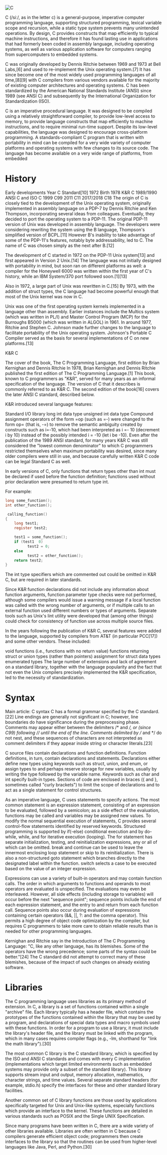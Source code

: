 ![C](/asset/c/c.png)

C (/siː/, as in the letter c) is a general-purpose, imperative computer programming language, supporting structured programming, lexical variable scope and recursion, while a static type system prevents many unintended operations. By design, C provides constructs that map efficiently to typical machine instructions, and therefore it has found lasting use in applications that had formerly been coded in assembly language, including operating systems, as well as various application software for computers ranging from supercomputers to embedded systems.

C was originally developed by Dennis Ritchie between 1969 and 1973 at Bell Labs,[6] and used to re-implement the Unix operating system.[7] It has since become one of the most widely used programming languages of all time,[8][9] with C compilers from various vendors available for the majority of existing computer architectures and operating systems. C has been standardized by the American National Standards Institute (ANSI) since 1989 (see ANSI C) and subsequently by the International Organization for Standardization (ISO).

C is an imperative procedural language. It was designed to be compiled using a relatively straightforward compiler, to provide low-level access to memory, to provide language constructs that map efficiently to machine instructions, and to require minimal run-time support. Despite its low-level capabilities, the language was designed to encourage cross-platform programming. A standards-compliant C program that is written with portability in mind can be compiled for a very wide variety of computer platforms and operating systems with few changes to its source code. The language has become available on a very wide range of platforms, from embedded

# History
Early developments
Year	C Standard[10]
1972	Birth
1978	K&R C
1989/1990	ANSI C and ISO C
1999	C99
2011	C11
2017/2018	C18
The origin of C is closely tied to the development of the Unix operating system, originally implemented in assembly language on a PDP-7 by Dennis Ritchie and Ken Thompson, incorporating several ideas from colleagues. Eventually, they decided to port the operating system to a PDP-11. The original PDP-11 version of Unix was developed in assembly language. The developers were considering rewriting the system using the B language, Thompson's simplified version of BCPL.[11] However B's inability to take advantage of some of the PDP-11's features, notably byte addressability, led to C. The name of C was chosen simply as the next after B.[12]

The development of C started in 1972 on the PDP-11 Unix system[13] and first appeared in Version 2 Unix.[14] The language was not initially designed with portability in mind, but soon ran on different platforms as well: a compiler for the Honeywell 6000 was written within the first year of C's history, while an IBM System/370 port followed soon.[1][13]

Also in 1972, a large part of Unix was rewritten in C.[15] By 1973, with the addition of struct types, the C language had become powerful enough that most of the Unix kernel was now in C.

Unix was one of the first operating system kernels implemented in a language other than assembly. Earlier instances include the Multics system (which was written in PL/I) and Master Control Program (MCP) for the Burroughs B5000 (which was written in ALGOL) in 1961. In around 1977, Ritchie and Stephen C. Johnson made further changes to the language to facilitate portability of the Unix operating system. Johnson's Portable C Compiler served as the basis for several implementations of C on new platforms.[13]

K&R C

The cover of the book, The C Programming Language, first edition by Brian Kernighan and Dennis Ritchie
In 1978, Brian Kernighan and Dennis Ritchie published the first edition of The C Programming Language.[1] This book, known to C programmers as "K&R", served for many years as an informal specification of the language. The version of C that it describes is commonly referred to as K&R C. The second edition of the book[16] covers the later ANSI C standard, described below.

K&R introduced several language features:

Standard I/O library
long int data type
unsigned int data type
Compound assignment operators of the form =op (such as =-) were changed to the form op= (that is, -=) to remove the semantic ambiguity created by constructs such as i=-10, which had been interpreted as i =- 10 (decrement i by 10) instead of the possibly intended i = -10 (let i be -10).
Even after the publication of the 1989 ANSI standard, for many years K&R C was still considered the "lowest common denominator" to which C programmers restricted themselves when maximum portability was desired, since many older compilers were still in use, and because carefully written K&R C code can be legal Standard C as well.

In early versions of C, only functions that return types other than int must be declared if used before the function definition; functions used without prior declaration were presumed to return type int.

For example:

```c
long some_function();
int other_function();

 calling_function()
{
    long test1;
    register test2;

    test1 = some_function();
    if (test1  0)
          test2 = 0;
    else
          test2 = other_function();
    return test2;
}
```

The int type specifiers which are commented out could be omitted in K&R C, but are required in later standards.

Since K&R function declarations did not include any information about function arguments, function parameter type checks were not performed, although some compilers would issue a warning message if a local function was called with the wrong number of arguments, or if multiple calls to an external function used different numbers or types of arguments. Separate tools such as Unix's lint utility were developed that (among other things) could check for consistency of function use across multiple source files.

In the years following the publication of K&R C, several features were added to the language, supported by compilers from AT&T (in particular PCC[17]) and some other vendors. These included:

void functions (i.e., functions with no return value)
functions returning struct or union types (rather than pointers)
assignment for struct data types
enumerated types
The large number of extensions and lack of agreement on a standard library, together with the language popularity and the fact that not even the Unix compilers precisely implemented the K&R specification, led to the necessity of standardization.

# Syntax

Main article: C syntax
C has a formal grammar specified by the C standard.[22] Line endings are generally not significant in C; however, line boundaries do have significance during the preprocessing phase. Comments may appear either between the delimiters /* and */, or (since C99) following // until the end of the line. Comments delimited by /* and */ do not nest, and these sequences of characters are not interpreted as comment delimiters if they appear inside string or character literals.[23]

C source files contain declarations and function definitions. Function definitions, in turn, contain declarations and statements. Declarations either define new types using keywords such as struct, union, and enum, or assign types to and perhaps reserve storage for new variables, usually by writing the type followed by the variable name. Keywords such as char and int specify built-in types. Sections of code are enclosed in braces ({ and }, sometimes called "curly brackets") to limit the scope of declarations and to act as a single statement for control structures.

As an imperative language, C uses statements to specify actions. The most common statement is an expression statement, consisting of an expression to be evaluated, followed by a semicolon; as a side effect of the evaluation, functions may be called and variables may be assigned new values. To modify the normal sequential execution of statements, C provides several control-flow statements identified by reserved keywords. Structured programming is supported by if(-else) conditional execution and by do-while, while, and for iterative execution (looping). The for statement has separate initialization, testing, and reinitialization expressions, any or all of which can be omitted. break and continue can be used to leave the innermost enclosing loop statement or skip to its reinitialization. There is also a non-structured goto statement which branches directly to the designated label within the function. switch selects a case to be executed based on the value of an integer expression.

Expressions can use a variety of built-in operators and may contain function calls. The order in which arguments to functions and operands to most operators are evaluated is unspecified. The evaluations may even be interleaved. However, all side effects (including storage to variables) will occur before the next "sequence point"; sequence points include the end of each expression statement, and the entry to and return from each function call. Sequence points also occur during evaluation of expressions containing certain operators (&&, ||, ?: and the comma operator). This permits a high degree of object code optimization by the compiler, but requires C programmers to take more care to obtain reliable results than is needed for other programming languages.

Kernighan and Ritchie say in the Introduction of The C Programming Language: "C, like any other language, has its blemishes. Some of the operators have the wrong precedence; some parts of the syntax could be better."[24] The C standard did not attempt to correct many of these blemishes, because of the impact of such changes on already existing software.

# Libraries
The C programming language uses libraries as its primary method of extension. In C, a library is a set of functions contained within a single "archive" file. Each library typically has a header file, which contains the prototypes of the functions contained within the library that may be used by a program, and declarations of special data types and macro symbols used with these functions. In order for a program to use a library, it must include the library's header file, and the library must be linked with the program, which in many cases requires compiler flags (e.g., -lm, shorthand for "link the math library").[30]

The most common C library is the C standard library, which is specified by the ISO and ANSI C standards and comes with every C implementation (implementations which target limited environments such as embedded systems may provide only a subset of the standard library). This library supports stream input and output, memory allocation, mathematics, character strings, and time values. Several separate standard headers (for example, stdio.h) specify the interfaces for these and other standard library facilities.

Another common set of C library functions are those used by applications specifically targeted for Unix and Unix-like systems, especially functions which provide an interface to the kernel. These functions are detailed in various standards such as POSIX and the Single UNIX Specification.

Since many programs have been written in C, there are a wide variety of other libraries available. Libraries are often written in C because C compilers generate efficient object code; programmers then create interfaces to the library so that the routines can be used from higher-level languages like Java, Perl, and Python.[30]
